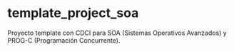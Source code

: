 # template_project_soa
Proyecto template con CDCI para SOA (Sistemas Operativos Avanzados) y PROG-C (Programación Concurrente).
